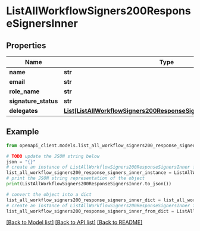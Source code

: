 # ListAllWorkflowSigners200ResponseSignersInner


## Properties

Name | Type | Description | Notes
------------ | ------------- | ------------- | -------------
**name** | **str** |  | [optional] 
**email** | **str** |  | [optional] 
**role_name** | **str** |  | [optional] 
**signature_status** | **str** |  | [optional] 
**delegates** | [**List[ListAllWorkflowSigners200ResponseSignersInnerDelegatesInner]**](ListAllWorkflowSigners200ResponseSignersInnerDelegatesInner.md) |  | [optional] 

## Example

```python
from openapi_client.models.list_all_workflow_signers200_response_signers_inner import ListAllWorkflowSigners200ResponseSignersInner

# TODO update the JSON string below
json = "{}"
# create an instance of ListAllWorkflowSigners200ResponseSignersInner from a JSON string
list_all_workflow_signers200_response_signers_inner_instance = ListAllWorkflowSigners200ResponseSignersInner.from_json(json)
# print the JSON string representation of the object
print(ListAllWorkflowSigners200ResponseSignersInner.to_json())

# convert the object into a dict
list_all_workflow_signers200_response_signers_inner_dict = list_all_workflow_signers200_response_signers_inner_instance.to_dict()
# create an instance of ListAllWorkflowSigners200ResponseSignersInner from a dict
list_all_workflow_signers200_response_signers_inner_from_dict = ListAllWorkflowSigners200ResponseSignersInner.from_dict(list_all_workflow_signers200_response_signers_inner_dict)
```
[[Back to Model list]](../README.md#documentation-for-models) [[Back to API list]](../README.md#documentation-for-api-endpoints) [[Back to README]](../README.md)


